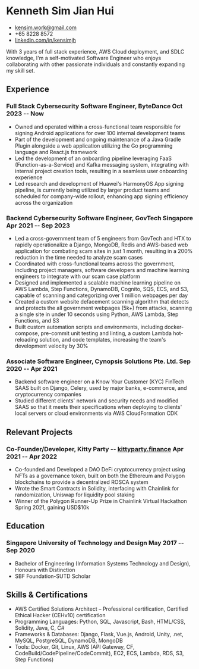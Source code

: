 <!-- The (first) h1 will be used as the <title> of the HTML page -->
# Kenneth Sim Jian Hui

<!-- The unordered list immediately after the h1 will be formatted on a single
line. It is intended to be used for contact details -->
- <kensim.work@gmail.com>
- +65 8228 8572
- [linkedin.com/in/kensimjh](https://www.linkedin.com/in/kensimjh/)

<!-- The paragraph after the h1 and ul and before the first h2 is optional. It
is intended to be used for a short summary. -->
With 3 years of full stack experience, AWS Cloud deployment, and SDLC knowledge, I'm a self-motivated Software Engineer who enjoys collaborating with other passionate individuals and constantly expanding my skill set.
## Experience

<!-- You have to wrap the "left" and "right" half of these headings in spans by
hand -->
### <span>Full Stack Cybersecurity Software Engineer, ByteDance</span> <span>Oct 2023 -- Now</span>
- Owned and operated within a cross-functional team responsible for signing Android applications for over 100 internal development teams
- Part of the development and ongoing maintenance of a Java Gradle Plugin alongside a web application utilizing the Go programming language and React.js framework
- Led the development of an onboarding pipeline leveraging FaaS (Function-as-a-Service) and Kafka messaging system, integrating with internal project creation tools, resulting in a seamless user onboarding experience
- Led research and development of Huawei's HarmonyOS App signing pipeline, is currently being utilized by larger product teams and scheduled for company-wide rollout, enhancing app signing efficiency across the organization

### <span>Backend Cybersecurity Software Engineer, GovTech Singapore</span> <span>Apr 2021 -- Sep 2023</span>
- Led a cross-government team of 5 engineers from GovTech and HTX to rapidly operationalize a Django, MongoDB, Redis and AWS-based web application for combating scam sites in just 1 month, resulting in a 200% reduction in the time needed to analyze scam cases
- Coordinated with cross-functional teams across the government, including project managers, software developers and machine learning engineers to integrate with our scam case platform
- Designed and implemented a scalable machine learning pipeline on AWS Lambda, Step Functions, DynamoDB, Cognito, SQS, ECS, and S3, capable of scanning and categorizing over 1 million webpages per day
- Created a custom website defacement scanning algorithm that detects and protects the all government webpages (5k+) from attacks, scanning a single site in under 10 seconds using Python, AWS Lambda, Step Functions, and S3
- Built custom automation scripts and environments, including docker-compose, pre-commit unit testing and linting, a custom Lambda hot-reloading solution, and code templates, increasing the team's development velocity by 30%

### <span>Associate Software Engineer, Cynopsis Solutions Pte. Ltd.</span> <span>Sep 2020 -- Apr 2021</span>
- Backend software engineer on a Know Your Customer (KYC) FinTech SAAS built on Django, Celery, used by major banks, e-commerce, and cryptocurrency companies
- Studied different clients' network and security needs and modified SAAS so that it meets their specifications when deploying to clients' local servers or cloud environments via AWS CloudFormation CDK

## Relevant Projects

### <span>Co-Founder/Developer, Kitty Party -- [kittyparty.finance](https://kittyparty.finance/#/)</span> <span>Apr 2021 -- Apr 2022</span>
- Co-founded and Developed a DAO DeFi cryptocurrency project using NFTs as a governance token, built on both the Ethereum and Polygon blockchains to provide a decentralized ROSCA system
- Wrote the Smart Contracts in Solidity, interfacing with Chainlink for randomization, Uniswap for liquidity pool staking
- Winner of the Polygon Runner-Up Prize in Chainlink Virtual Hackathon Spring 2021, gaining USD$10k
## Education
### <span>Singapore University of Technology and Design</span> <span>May 2017 -- Sep 2020</span>
  - Bachelor of Engineering (Information Systems Technology and Design), Honours with Distinction
  - SBF Foundation-SUTD Scholar
## Skills & Certifications
 - AWS Certified Solutions Architect – Professional certification, Certified Ethical Hacker (CEHv10) certification
 - Programming Languages: Python, SQL, Javascript, Bash, HTML/CSS, Solidity, Java, C, C#
 - Frameworks & Databases: Django, Flask, Vue.js, Android, Unity, .net, MySQL, PostgreSQL, DynamoDB, MongoDB
 - Tools: Docker, Git, Linux, AWS (API Gateway, CF, CodeBuild/CodePipeline/CodeCommit), EC2, ECS, Lambda, RDS, S3, Step Functions)